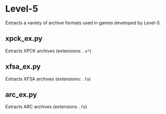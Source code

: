 # Level-5

Extracts a variety of archive formats used in games developed by Level-5.

## xpck_ex.py

Extracts XPCK archives (extensions: `.x*`)

## xfsa_ex.py

Extracts XFSA archives (extensions: `.fa`)

## arc_ex.py

Extracts ARC archives (extensions `.fa`)